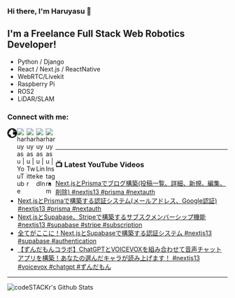 ### Hi there, I'm Haruyasu 👋

## I'm a Freelance Full Stack Web Robotics Developer!
- Python / Django
- React / Next.js / ReactNative
- WebRTC/Livekit
- Raspberry Pi
- ROS2
- LiDAR/SLAM

### Connect with me:

[<img align="left" alt="harusoft.net" width="22px" src="https://raw.githubusercontent.com/iconic/open-iconic/master/svg/globe.svg" />][website]
[<img align="left" alt="haruyasu | YouTube" width="22px" src="https://cdn.jsdelivr.net/npm/simple-icons@v3/icons/youtube.svg" />][youtube]
[<img align="left" alt="haruyasu | Twitter" width="22px" src="https://cdn.jsdelivr.net/npm/simple-icons@v3/icons/twitter.svg" />][twitter]
[<img align="left" alt="haruyasu | LinkedIn" width="22px" src="https://cdn.jsdelivr.net/npm/simple-icons@v3/icons/linkedin.svg" />][linkedin]
[<img align="left" alt="haruyasu | Instagram" width="22px" src="https://cdn.jsdelivr.net/npm/simple-icons@v3/icons/instagram.svg" />][instagram]

<br />
<br />

---

### 📺 Latest YouTube Videos
<!-- YOUTUBE:START -->
- [Next.jsとPrismaでブログ構築&lpar;投稿一覧、詳細、新規、編集、削除&rpar; #nextjs13 #prisma #nextauth](https://www.youtube.com/watch?v=9ybtC6oxNIc)
- [Next.jsとPrismaで構築する認証システム&lpar;メールアドレス、Google認証&rpar; #nextjs13 #prisma #nextauth](https://www.youtube.com/watch?v=c25Ir8-NsvY)
- [Next.jsとSupabase、Stripeで構築するサブスクメンバーシップ機能 #nextjs13 #supabase #stripe #subscription](https://www.youtube.com/watch?v=_JJkn0zVQYQ)
- [全てがここに！Next.jsとSupabaseで構築する認証システム #nextjs13 #supabase #authentication](https://www.youtube.com/watch?v=DWHR0jJrAp4)
- [【ずんだもんコラボ】ChatGPTとVOICEVOXを組み合わせて音声チャットアプリを構築！あなたの選んだキャラが読み上げます！ #nextjs13 #voicevox #chatgpt #ずんだもん](https://www.youtube.com/watch?v=birLEMGFhYY)
<!-- YOUTUBE:END -->

---

<img align="left" alt="codeSTACKr's Github Stats" src="https://github-readme-stats.vercel.app/api?username=haruyasu&show_icons=true&hide_border=true" />

[website]: https://harusoft.net/
[twitter]: https://twitter.com/hathle
[youtube]: https://www.youtube.com/channel/UCjpXqPZM1UPJoiyNVUTixqQ/
[instagram]: https://www.instagram.com/hathle/
[linkedin]: https://www.linkedin.com/in/haruyasu/
